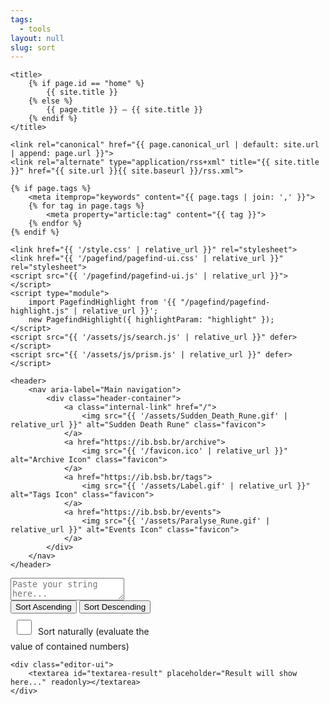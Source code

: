 ```yaml
---
tags:
  - tools
layout: null
slug: sort
---
```


<head>
    <meta charset="UTF-8">
    <meta name="viewport" content="width=device-width, initial-scale=1.0">

    <title>
        {% if page.id == "home" %}
            {{ site.title }}
        {% else %}
            {{ page.title }} — {{ site.title }}
        {% endif %}
    </title>

    <link rel="canonical" href="{{ page.canonical_url | default: site.url | append: page.url }}">
    <link rel="alternate" type="application/rss+xml" title="{{ site.title }}" href="{{ site.url }}{{ site.baseurl }}/rss.xml">

    {% if page.tags %}
        <meta itemprop="keywords" content="{{ page.tags | join: ',' }}">
        {% for tag in page.tags %}
            <meta property="article:tag" content="{{ tag }}">
        {% endfor %}
    {% endif %}

    <link href="{{ '/style.css' | relative_url }}" rel="stylesheet">
    <link href="{{ '/pagefind/pagefind-ui.css' | relative_url }}" rel="stylesheet">
    <script src="{{ '/pagefind/pagefind-ui.js' | relative_url }}"></script>
    <script type="module">
        import PagefindHighlight from '{{ "/pagefind/pagefind-highlight.js" | relative_url }}';
        new PagefindHighlight({ highlightParam: "highlight" });
    </script>
    <script src="{{ '/assets/js/search.js' | relative_url }}" defer></script>
    <script src="{{ '/assets/js/prism.js' | relative_url }}" defer></script>
</head>

<body>
    <a class="search-input-block" id="search"></a>

    <header>
        <nav aria-label="Main navigation">
            <div class="header-container">
                <a class="internal-link" href="/">
                    <img src="{{ '/assets/Sudden_Death_Rune.gif' | relative_url }}" alt="Sudden Death Rune" class="favicon">
                </a>
                <a href="https://ib.bsb.br/archive">
                    <img src="{{ '/favicon.ico' | relative_url }}" alt="Archive Icon" class="favicon">
                </a>
                <a href="https://ib.bsb.br/tags">
                    <img src="{{ '/assets/Label.gif' | relative_url }}" alt="Tags Icon" class="favicon">
                </a>
                <a href="https://ib.bsb.br/events">
                    <img src="{{ '/assets/Paralyse_Rune.gif' | relative_url }}" alt="Events Icon" class="favicon">
                </a>
            </div>
        </nav>
    </header>
<div class="editor-container">
    <div class="editor-ui">
        <textarea id="textarea-data-source" placeholder="Paste your string here..."></textarea>
    </div>
    <div style="width: 240px;">
        <button class="convert-btn" id="ascending" onclick="sort_ascending()">Sort Ascending</button>
        <button class="convert-btn" id="descending" onclick="sort_descending()">Sort Descending</button>
        <input id="sort-naturally" type="checkbox" style="margin: 10px; width: 24px; height: 24px;">Sort naturally (evaluate the value of ​​contained numbers)</input>
        <!-- <br><br> -->
        <!-- <input id="sort-case-sensitive" type="checkbox" style="margin: 10px; width: 24px; height: 24px;">Case sensitive</input> -->
    </div>

    <div class="editor-ui">
        <textarea id="textarea-result" placeholder="Result will show here..." readonly></textarea>
    </div>
</div>
<script src="../xml-to-json/js/common.js"></script>
<script>
    function sort_ascending() {

        var sort_naturally = document.getElementById("sort-naturally").checked
        // var sort_case_sensitive = document.getElementById("sort-case-sensitive").checked
        var sensitivity = "base"
        // if (sort_case_sensitive) {
        //     sensitivity = 'lower'
        // }
        var collator = new Intl.Collator(undefined, { numeric: sort_naturally, sensitivity: sensitivity});
        var text = document.getElementById("textarea-data-source").value
        text = text.replace(/\r\n/g, "\n");
        var result = text.split("\n");
        result = result.sort(collator.compare)
        result = result.join("\n")
        document.getElementById('textarea-result').value = result
    }
    function sort_descending() {
        var sort_naturally = document.getElementById("sort-naturally").checked
        // var sort_case_sensitive = document.getElementById("sort-case-sensitive").checked
        var sensitivity = "base"
        // if (sort_case_sensitive) {
        //     sensitivity = 'case'
        // }

        var collator = new Intl.Collator(undefined, { numeric: sort_naturally, sensitivity: sensitivity});
        var text = document.getElementById("textarea-data-source").value
        text = text.replace(/\r\n/g, "\n");
        var result = text.split("\n");
        result = result.sort(collator.compare)
        result = result.reverse()
        result = result.join("\n")
        document.getElementById('textarea-result').value = result
    }
</script>
</body>
